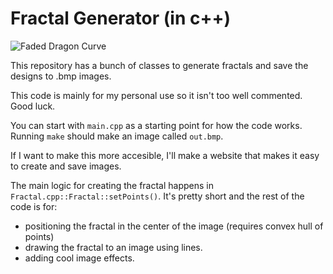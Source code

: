 # Fractal Generator (in c++)

![Faded Dragon Curve](color_fade.bmp)

This repository has a bunch of classes to generate fractals and save the designs to .bmp images.

This code is mainly for my personal use so it isn't too well commented. Good luck.

You can start with `main.cpp` as a starting point for how the code works. Running `make` should make an image called `out.bmp`.

If I want to make this more accesible, I'll make a website that makes it easy to create and save images.

The main logic for creating the fractal happens in `Fractal.cpp::Fractal::setPoints()`. It's pretty short and the rest of the code is for:
- positioning the fractal in the center of the image (requires convex hull of points)
- drawing the fractal to an image using lines.
- adding cool image effects.